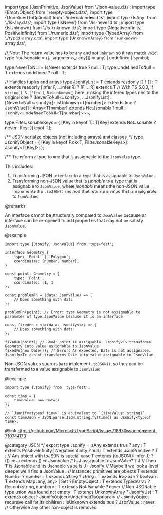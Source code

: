 import type {JsonPrimitive, JsonValue} from './json-value.d.ts';
import type {EmptyObject} from './empty-object.d.ts';
import type {UndefinedToOptional} from './internal/index.d.ts';
import type {IsAny} from './is-any.d.ts';
import type {IsNever} from './is-never.d.ts';
import type {IsUnknown} from './is-unknown.d.ts';
import type {NegativeInfinity, PositiveInfinity} from './numeric.d.ts';
import type {TypedArray} from './typed-array.d.ts';
import type {UnknownArray} from './unknown-array.d.ts';

// Note: The return value has to be `any` and not `unknown` so it can match `void`.
type NotJsonable = ((...arguments\_: any\[\]) =\> any) \| undefined \| symbol;

type NeverToNull<T> = IsNever<T> extends true ? null : T;
type UndefinedToNull<T> = T extends undefined ? null : T;

// Handles tuples and arrays
type JsonifyList<T extends UnknownArray> = T extends readonly \[\]
? \[\]
: T extends readonly \[infer F, ...infer R\]
? \[F, ...R\] extends T // With TS 5.8.3, if `string[] & ['foo']`, `R` is `unknown[]` here, making the infered types neq to the original one
? \[NeverToNull\<Jsonify<F>\>, ...JsonifyList<R>\]
: \[NeverToNull\<Jsonify<F>\>\]
: IsUnknown\<T\[number\]\> extends true
? JsonValue\[\]
: Array\<T\[number\] extends NotJsonable ? null : Jsonify\<UndefinedToNull\<T\[number\]\>\>\>;

type FilterJsonableKeys<T extends object> = {
\[Key in keyof T\]: T\[Key\] extends NotJsonable ? never : Key;
}\[keyof T\];

/\*\*
JSON serialize objects (not including arrays) and classes.
\*/
type JsonifyObject<T extends object> = {
\[Key in keyof Pick\<T, FilterJsonableKeys<T>\>\]: Jsonify\<T\[Key\]\>;
};

/\*\*
Transform a type to one that is assignable to the `JsonValue` type.

This includes:

1. Transforming JSON `interface` to a `type` that is assignable to `JsonValue`.
2. Transforming non-JSON value that is *jsonable* to a type that is assignable to `JsonValue`, where *jsonable* means the non-JSON value implements the `.toJSON()` method that returns a value that is assignable to `JsonValue`.

@remarks

An interface cannot be structurally compared to `JsonValue` because an interface can be re-opened to add properties that may not be satisfy `JsonValue`.

@example

    import type {Jsonify, JsonValue} from 'type-fest';

    interface Geometry {
        type: 'Point' | 'Polygon';
        coordinates: [number, number];
    }

    const point: Geometry = {
        type: 'Point',
        coordinates: [1, 1]
    };

    const problemFn = (data: JsonValue) => {
        // Does something with data
    };

    problemFn(point); // Error: type Geometry is not assignable to parameter of type JsonValue because it is an interface

    const fixedFn = <T>(data: Jsonify<T>) => {
        // Does something with data
    };

    fixedFn(point); // Good: point is assignable. Jsonify<T> transforms Geometry into value assignable to JsonValue
    fixedFn(new Date()); // Error: As expected, Date is not assignable. Jsonify<T> cannot transforms Date into value assignable to JsonValue

Non-JSON values such as `Date` implement `.toJSON()`, so they can be transformed to a value assignable to `JsonValue`:

@example

    import type {Jsonify} from 'type-fest';

    const time = {
        timeValue: new Date()
    };

    // `Jsonify<typeof time>` is equivalent to `{timeValue: string}`
    const timeJson = JSON.parse(JSON.stringify(time)) as Jsonify<typeof time>;

@link <https://github.com/Microsoft/TypeScript/issues/1897#issuecomment-710744173>

@category JSON
\*/
export type Jsonify<T> = IsAny<T> extends true
? any
: T extends PositiveInfinity \| NegativeInfinity
? null
: T extends JsonPrimitive
? T
: // Any object with toJSON is special case
T extends {toJSON(): infer J}
? (() =\> J) extends () =\> JsonValue // Is J assignable to JsonValue?
? J // Then T is Jsonable and its Jsonable value is J
: Jsonify<J> // Maybe if we look a level deeper we'll find a JsonValue
: // Instanced primitives are objects
T extends Number
? number
: T extends String
? string
: T extends Boolean
? boolean
: T extends Map\<any, any\> \| Set<any>
? EmptyObject
: T extends TypedArray
? Record\<string, number\>
: T extends NotJsonable
? never // Non-JSONable type union was found not empty
: T extends UnknownArray
? JsonifyList<T>
: T extends object
? JsonifyObject\<UndefinedToOptional<T>\> // JsonifyObject recursive call for its children
: IsUnknown<T> extends true
? JsonValue
: never; // Otherwise any other non-object is removed
